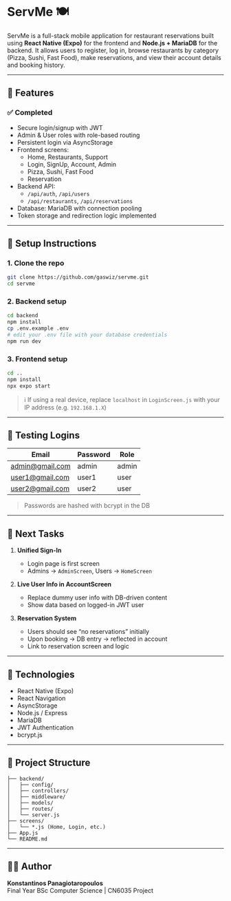 # ServMe 🍽️

ServMe is a full-stack mobile application for restaurant reservations built using **React Native (Expo)** for the frontend and **Node.js + MariaDB** for the backend. It allows users to register, log in, browse restaurants by category (Pizza, Sushi, Fast Food), make reservations, and view their account details and booking history.

---

## 🔧 Features

### ✅ Completed
- Secure login/signup with JWT
- Admin & User roles with role-based routing
- Persistent login via AsyncStorage
- Frontend screens:
  - Home, Restaurants, Support
  - Login, SignUp, Account, Admin
  - Pizza, Sushi, Fast Food
  - Reservation
- Backend API:
  - `/api/auth`, `/api/users`
  - `/api/restaurants`, `/api/reservations`
- Database: MariaDB with connection pooling
- Token storage and redirection logic implemented

---

## 🔨 Setup Instructions

### 1. Clone the repo

```bash
git clone https://github.com/gaswiz/servme.git
cd servme
```

### 2. Backend setup

```bash
cd backend
npm install
cp .env.example .env
# edit your .env file with your database credentials
npm run dev
```

### 3. Frontend setup

```bash
cd ..
npm install
npx expo start
```

> ℹ️ If using a real device, replace `localhost` in `LoginScreen.js` with your IP address (e.g. `192.168.1.X`)

---

## 🧪 Testing Logins

| Email              | Password | Role   |
|-------------------|----------|--------|
| admin@gmail.com    | admin    | admin  |
| user1@gmail.com    | user1    | user   |
| user2@gmail.com    | user2    | user   |

> Passwords are hashed with bcrypt in the DB

---

## 📌 Next Tasks

1. **Unified Sign-In**  
   - Login page is first screen  
   - Admins → `AdminScreen`, Users → `HomeScreen`

2. **Live User Info in AccountScreen**  
   - Replace dummy user info with DB-driven content  
   - Show data based on logged-in JWT user

3. **Reservation System**
   - Users should see “no reservations” initially  
   - Upon booking → DB entry → reflected in account  
   - Link to reservation screen and logic

---

## 🧠 Technologies

- React Native (Expo)
- React Navigation
- AsyncStorage
- Node.js / Express
- MariaDB
- JWT Authentication
- bcrypt.js

---

## 📁 Project Structure

```
├── backend/
│   ├── config/
│   ├── controllers/
│   ├── middleware/
│   ├── models/
│   ├── routes/
│   └── server.js
├── screens/
│   └── *.js (Home, Login, etc.)
├── App.js
└── README.md
```

---

## 👨‍💻 Author

**Konstantinos Panagiotaropoulos**  
Final Year BSc Computer Science | CN6035  Project
```

